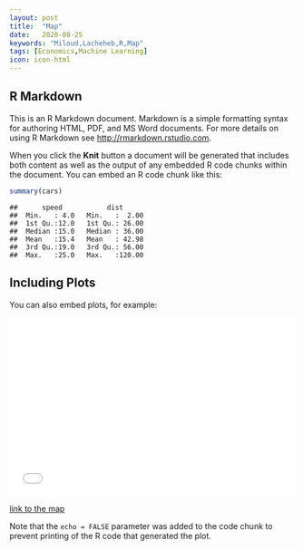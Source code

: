 ```yaml
---
layout: post
title:  "Map"
date:   2020-08-25
keywords: "Miloud,Lacheheb,R,Map"
tags: [Economics,Machine Learning]
icon: icon-html
---
```


## R Markdown

This is an R Markdown document. Markdown is a simple formatting syntax
for authoring HTML, PDF, and MS Word documents. For more details on
using R Markdown see <http://rmarkdown.rstudio.com>.

When you click the **Knit** button a document will be generated that
includes both content as well as the output of any embedded R code
chunks within the document. You can embed an R code chunk like this:

``` r
summary(cars)
```

    ##      speed           dist       
    ##  Min.   : 4.0   Min.   :  2.00  
    ##  1st Qu.:12.0   1st Qu.: 26.00  
    ##  Median :15.0   Median : 36.00  
    ##  Mean   :15.4   Mean   : 42.98  
    ##  3rd Qu.:19.0   3rd Qu.: 56.00  
    ##  Max.   :25.0   Max.   :120.00

## Including Plots

You can also embed plots, for example:

<iframe width="100%" height="315" src="qgis2web/index.html" frameborder="0" allowfullscreen=""></iframe>



[link to the map](/Miloud_Lacheheb/_posts/assets/iMap.html)

Note that the `echo = FALSE` parameter was added to the code chunk to
prevent printing of the R code that generated the plot.